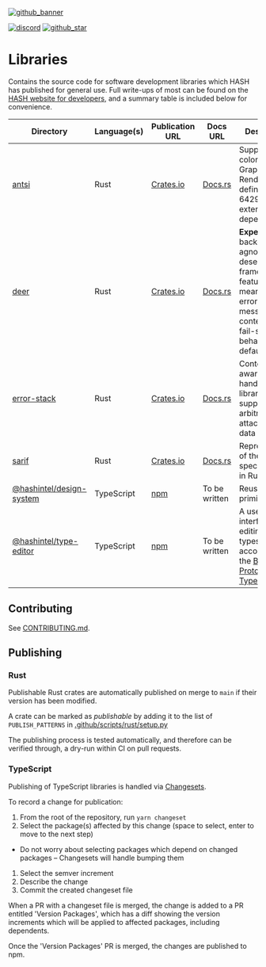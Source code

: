 [HASH website for developers]: https://hash.dev/?utm_medium=organic&utm_source=github_readme_hash-repo_libs
[github_banner]: https://hash.dev/?utm_medium=organic&utm_source=github_readme_hash-repo_libs
[github_star]: https://github.com/hashintel/hash/tree/main/libs#
[discord]: https://hash.ai/discord?utm_medium=organic&utm_source=github_readme_hash-repo_libs
[antsi]: antsi
[deer]: deer
[error-stack]: error-stack
[sarif]: sarif
[@hashintel/type-editor]: @hashintel/type-editor
[@hashintel/design-system]: @hashintel/design-system

[![github_banner](https://hash.ai/cdn-cgi/imagedelivery/EipKtqu98OotgfhvKf6Eew/f4e5e79c-077f-4b30-9170-e25b91286300/github)][github_banner]

[![discord](https://img.shields.io/discord/840573247803097118)][discord] [![github_star](https://img.shields.io/github/stars/hashintel/hash?label=Star%20on%20GitHub&style=social)][github_star]

# Libraries

Contains the source code for software development libraries which HASH has published for general use. Full write-ups of most can be found on the [HASH website for developers], and a summary table is included below for convenience.

| Directory                  | Language(s) | Publication URL                                               | Docs URL                                                   | Description                                                                                                                                          |
| -------------------------- | ----------- | ------------------------------------------------------------- | ---------------------------------------------------------- | ---------------------------------------------------------------------------------------------------------------------------------------------------- |
| [antsi]                    | Rust        | [Crates.io](https://crates.io/crates/antsi)                   | [Docs.rs](https://docs.rs/antsi/latest/antsi/)             | Supports coloring Select Graphic Rendition (as defined in ISO 6429) with no external dependencies                                                    |
| [deer]                     | Rust        | [Crates.io](https://crates.io/crates/deer)                    | [Docs.rs](https://docs.rs/deer/latest/deer/)               | **Experimental** backend-agnostic deserialization framework, featuring meaningful error messages and context and fail-slow behavior by default       |
| [error-stack]              | Rust        | [Crates.io](https://crates.io/crates/error-stack)             | [Docs.rs](https://docs.rs/error-stack/latest/error_stack/) | Context-aware error-handling library that supports arbitrary attached user data                                                                      |
| [sarif]                    | Rust        | [Crates.io](https://crates.io/crates/sarif)                   | [Docs.rs](https://docs.rs/sarif/latest/sarif/)             | Representation of the SARIF specification in Rust                                                                                                    |
| [@hashintel/design-system] | TypeScript  | [npm](https://www.npmjs.com/package/@hashintel/design-system) | To be written                                              | Reusable UI primitives                                                                                                                               |
| [@hashintel/type-editor]   | TypeScript  | [npm](https://www.npmjs.com/package/@hashintel/type-editor)   | To be written                                              | A user interface for editing entity types defined according to the [Block Protocol's Type System](https://blockprotocol.org/docs/working-with-types) |

## Contributing

See [CONTRIBUTING.md](../CONTRIBUTING.md).

## Publishing

### Rust

Publishable Rust crates are automatically published on merge to `main` if their version has been modified.

A crate can be marked as _publishable_ by adding it to the list of `PUBLISH_PATTERNS` in [.github/scripts/rust/setup.py](/.github/scripts/rust/setup.py)

The publishing process is tested automatically, and therefore can be verified through, a dry-run within CI on pull requests.

### TypeScript

Publishing of TypeScript libraries is handled via [Changesets](https://github.com/changesets/changesets).

To record a change for publication:

1.  From the root of the repository, run `yarn changeset`
1.  Select the package(s) affected by this change (space to select, enter to move to the next step)

- Do not worry about selecting packages which depend on changed packages – Changesets will handle bumping them

1.  Select the semver increment
1.  Describe the change
1.  Commit the created changeset file

When a PR with a changeset file is merged, the change is added to a PR entitled 'Version Packages',
which has a diff showing the version increments which will be applied to affected packages, including dependents.

Once the 'Version Packages' PR is merged, the changes are published to npm.
